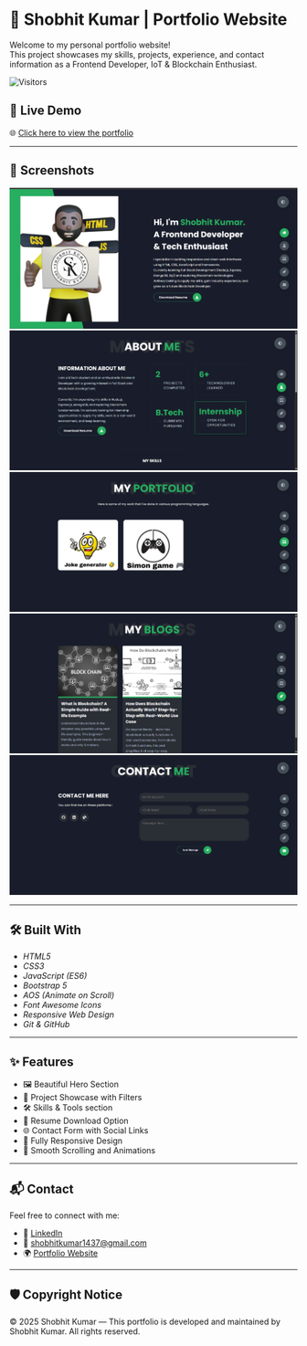 # 💼 Shobhit Kumar | Portfolio Website

Welcome to my personal portfolio website!  
This project showcases my skills, projects, experience, and contact information as a Frontend Developer, IoT & Blockchain Enthusiast.

  <img src="https://komarev.com/ghpvc/?username=kumarshobhit-1&label=Visitors&color=blue" alt="Visitors"/>

## 🚀 Live Demo


🌐 [Click here to view the portfolio](https://kumarshobhit-1.github.io/MyPortfolio/)

---

## 📸 Screenshots

![Portfolio Screenshot](./screenshots/home.png)
![Portfolio Screenshot](./screenshots/about.png)
![Portfolio Screenshot](./screenshots/project.png)
![Portfolio Screenshot](./screenshots/blog.png)
![Portfolio Screenshot](./screenshots/contact.png)

---

## 🛠 Built With

- *HTML5*
- *CSS3*
- *JavaScript (ES6)*
- *Bootstrap 5*
- *AOS (Animate on Scroll)*
- *Font Awesome Icons*
- *Responsive Web Design*
- *Git & GitHub*

---

## ✨ Features

- 🖼 Beautiful Hero Section
- 📂 Project Showcase with Filters
- 🛠 Skills & Tools section
- 📄 Resume Download Option
- 🌐 Contact Form with Social Links
- 📱 Fully Responsive Design
- 🔀 Smooth Scrolling and Animations

---

## 📬 Contact

Feel free to connect with me:

- 🔗 [LinkedIn](https://www.linkedin.com/in/shobhit-kumar1/)
- 📧 shobhitkumar1437@gmail.com
- 🌍 [Portfolio Website](https://kumarshobhit-1.github.io/MyPortfolio/)

---

## 🛡 Copyright Notice


© 2025 Shobhit Kumar — This portfolio is developed and maintained by Shobhit Kumar. All rights reserved.

